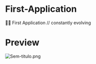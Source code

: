 # First-Application
🚀💙 First Application // constantly evolving

# Preview

<img src="https://imgkub.com/images/2022/03/17/Sem-titulo.png" alt="Sem-titulo.png" border="0">
